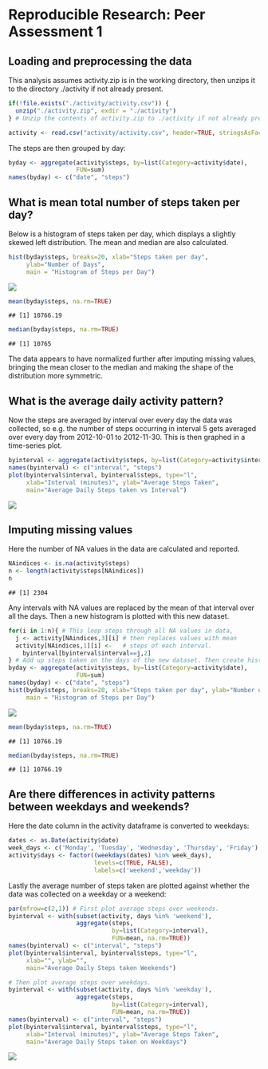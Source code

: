 # Reproducible Research: Peer Assessment 1


## Loading and preprocessing the data  

This analysis assumes activity.zip is in the working directory, then unzips it to the directory ./activity if not already present.



```r
if(!file.exists("./activity/activity.csv")) {
  unzip("./activity.zip", exdir = "./activity")
} # Unzip the contents of activity.zip to ./activity if not already present.

activity <- read.csv("activity/activity.csv", header=TRUE, stringsAsFactors=FALSE)
```
The steps are then grouped by day:


```r
byday <- aggregate(activity$steps, by=list(Category=activity$date),
                   FUN=sum)
names(byday) <- c("date", "steps")
```

## What is mean total number of steps taken per day?

Below is a histogram of steps taken per day, which displays a slightly skewed left distribution. The mean and median are also calculated.


```r
hist(byday$steps, breaks=20, xlab="Steps taken per day",
     ylab="Number of Days",
     main = "Histogram of Steps per Day")
```

![](PA1_template_files/figure-html/avgsteps-1.png)<!-- -->

```r
mean(byday$steps, na.rm=TRUE)
```

```
## [1] 10766.19
```

```r
median(byday$steps, na.rm=TRUE)
```

```
## [1] 10765
```
The data appears to have normalized further after imputing missing values, bringing the mean closer to the median and making the shape of the distribution more symmetric.

## What is the average daily activity pattern?

Now the steps are averaged by interval over every day the data was collected, so e.g. the number of steps occurring in interval 5 gets averaged over every day from 2012-10-01 to 2012-11-30. This is then graphed in a time-series plot.


```r
byinterval <- aggregate(activity$steps, by=list(Category=activity$interval), FUN=mean, na.rm=TRUE)
names(byinterval) <- c("interval", "steps")
plot(byinterval$interval, byinterval$steps, type="l",
     xlab="Interval (minutes)", ylab="Average Steps Taken",
     main="Average Daily Steps taken vs Interval")
```

![](PA1_template_files/figure-html/byinterval-1.png)<!-- -->


## Imputing missing values

Here the number of NA values in the data are calculated and reported.


```r
NAindices <- is.na(activity$steps)
n <- length(activity$steps[NAindices])
n
```

```
## [1] 2304
```
Any intervals with NA values are replaced by the mean of that interval over all the days. Then a new histogram is plotted with this new dataset.


```r
for(i in 1:n){ # This loop steps through all NA values in data,
  j <- activity[NAindices,3][i] # then replaces values with mean
  activity[NAindices,1][i] <-   # steps of each interval.
    byinterval[byinterval$interval==j,2]
} # Add up steps taken on the days of the new dataset. Then create historgram.
byday <- aggregate(activity$steps, by=list(Category=activity$date),
                   FUN=sum)
names(byday) <- c("date", "steps")
hist(byday$steps, breaks=20, xlab="Steps taken per day", ylab="Number of Days",
     main = "Histogram of Steps per Day")
```

![](PA1_template_files/figure-html/imputedNA-1.png)<!-- -->

```r
mean(byday$steps, na.rm=TRUE)
```

```
## [1] 10766.19
```

```r
median(byday$steps, na.rm=TRUE)
```

```
## [1] 10766.19
```

## Are there differences in activity patterns between weekdays and weekends?

Here the date column in the activity dataframe is converted to weekdays:


```r
dates <- as.Date(activity$date)
week_days <- c('Monday', 'Tuesday', 'Wednesday', 'Thursday', 'Friday')
activity$days <- factor((weekdays(dates) %in% week_days),
                        levels=c(TRUE, FALSE),
                        labels=c('weekend','weekday'))
```
Lastly the average number of steps taken are plotted against whether the data was collected on a weekday or a weekend:


```r
par(mfrow=c(2,1)) # First plot average steps over weekends.
byinterval <- with(subset(activity, days %in% 'weekend'),
                   aggregate(steps,
                             by=list(Category=interval),
                             FUN=mean, na.rm=TRUE))
names(byinterval) <- c("interval", "steps")
plot(byinterval$interval, byinterval$steps, type="l",
     xlab="", ylab="",
     main="Average Daily Steps taken Weekends")

# Then plot average steps over weekdays.
byinterval <- with(subset(activity, days %in% 'weekday'),
                   aggregate(steps,
                             by=list(Category=interval),
                             FUN=mean, na.rm=TRUE))
names(byinterval) <- c("interval", "steps")
plot(byinterval$interval, byinterval$steps, type="l",
     xlab="Interval (minutes)", ylab="Average Steps Taken",
     main="Average Daily Steps taken on Weekdays")
```

![](PA1_template_files/figure-html/weekdays_plot-1.png)<!-- -->
